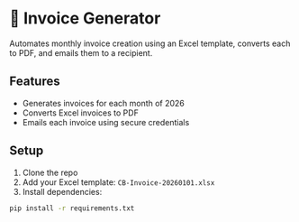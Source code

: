 # 🧾 Invoice Generator

Automates monthly invoice creation using an Excel template, converts each to PDF, and emails them to a recipient.

## Features

- Generates invoices for each month of 2026
- Converts Excel invoices to PDF
- Emails each invoice using secure credentials

## Setup

1. Clone the repo
2. Add your Excel template: `CB-Invoice-20260101.xlsx`
3. Install dependencies:

```bash
pip install -r requirements.txt
